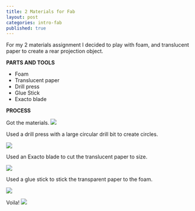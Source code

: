 ```yaml
---
title: 2 Materials for Fab
layout: post
categories: intro-fab
published: true
---
```


For my 2 materials assignment I decided to play with foam, and translucent paper to create a rear projection object.

**PARTS AND TOOLS**

* Foam
* Translucent paper
* Drill press
* Glue Stick
* Exacto blade

**PROCESS**


Got the materials.
![](/blog/assets/fab_2_materials/1.jpg)

Used a drill press with a large circular drill bit to create circles.

![](/blog/assets/fab_2_materials/2.jpg)

Used an Exacto blade to cut the translucent paper to size.

![](/blog/assets/fab_2_materials/3.jpg)

Used a glue stick to stick the transparent paper to the foam.

![](/blog/assets/fab_2_materials/5.jpg)


Voila!
![](/blog/assets/fab_2_materials/6.jpg)

